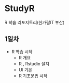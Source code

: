 # StudyR
R 학습 리포지토리(한가람IT 부산)

## 1일차
 - R 학습 시작
   - R 개요
   - R , Rstudio 설치
   - UI 기본
   - R 기초문법 시작

